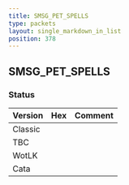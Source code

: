 ```yaml
---
title: SMSG_PET_SPELLS
type: packets
layout: single_markdown_in_list
position: 378
---
```


## SMSG_PET_SPELLS

### Status

Version | Hex | Comment
---------- | ---------- | ---------- 
Classic |  |  
TBC |  |  
WotLK |  |  
Cata |  |  
